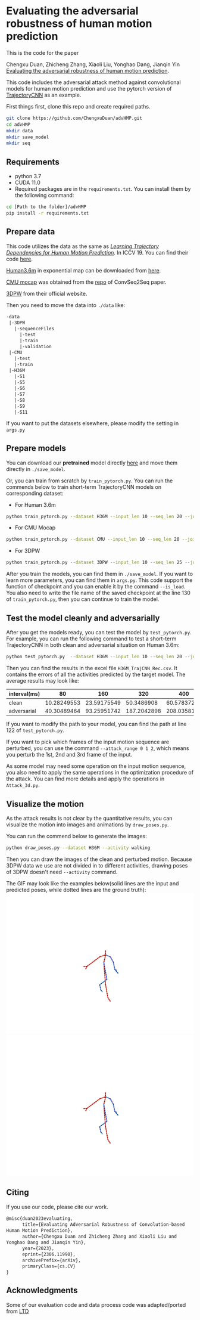 ﻿# Evaluating the adversarial robustness of human motion prediction

This is the code for the paper

Chengxu Duan, Zhicheng Zhang, Xiaoli Liu, Yonghao Dang, Jianqin Yin
[Evaluating the adversarial robustness of human motion prediction](https://arxiv.org/abs/2306.11990).

This code includes the adversarial attack method against convolutional models for human motion prediction and use the pytorch version of [TrajectoryCNN](https://github.com/lily2lab/TrajectoryCNN.git) as an example.

First things first, clone this repo and create required paths.

```bash
git clone https://github.com/ChengxuDuan/advHMP.git
cd advHMP
mkdir data
mkdir save_model
mkdir seq
```

## Requirements

* python 3.7
* CUDA 11.0
* Required packages are in the `requirements.txt`. You can install them by the following command:
```bash
cd [Path to the folder]/advHMP
pip install -r requirements.txt
```

## Prepare data
This code utilizes the data as the same as [_Learning Trajectory Dependencies for Human Motion Prediction_](https://arxiv.org/abs/1908.05436). In ICCV 19. You can find their code [here](https://github.com/wei-mao-2019/LearnTrajDep/tree/master).

[Human3.6m](http://vision.imar.ro/human3.6m/description.php) in exponential map can be downloaded from [here](http://www.cs.stanford.edu/people/ashesh/h3.6m.zip).

[CMU mocap](http://mocap.cs.cmu.edu/) was obtained from the [repo](https://github.com/chaneyddtt/Convolutional-Sequence-to-Sequence-Model-for-Human-Dynamics) of ConvSeq2Seq paper.

[3DPW](https://virtualhumans.mpi-inf.mpg.de/3DPW/) from their official website.

Then you need to move the data into `./data` like:
```
-data
 |-3DPW
   |-sequenceFiles
     |-test
     |-train
     |-validation
 |-CMU
   |-test
   |-train
 |-H36M
   |-S1
   |-S5
   |-S6
   |-S7
   |-S8
   |-S9
   |-S11
```
If you want to put the datasets elsewhere, please modify the setting in `args.py`

## Prepare models

You can download our **pretrained** model directly [here](https://drive.google.com/drive/folders/1zYdZdqOziPweEMfCg82tpJHAPHJgtwKc?usp=drive_link) and move them directly in `./save_model`.

Or, you can train from scratch by `train_pytorch.py`. You can run the commends below to train short-term TrajectoryCNN models on corresponding dataset:
* For Human 3.6m
```bash
python train_pytorch.py --dataset H36M --input_len 10 --seq_len 20 --joints_input 22 --train_batch 64
```
* For CMU Mocap
```bash
python train_pytorch.py --dataset CMU --input_len 10 --seq_len 20 --joints_input 25 --train_batch 16 
```
* For 3DPW
```bash
python train_pytorch.py --dataset 3DPW --input_len 10 --seq_len 25 --joints_input 24 --train_batch 16 
```
After you train the models, you can find them in `./save_model`. If you want to learn more parameters, you can find them in `args.py`.
This code support the function of checkpoint and you can enable it by the command `--is_load`. You also need to write the file name of the saved checkpoint at the line 130 of `train_pytorch.py`, then you can continue to train the model.

## Test the model cleanly and adversarially

After you get the models ready, you can test the model by `test_pytorch.py`. For example, you can run the following command to test a short-term TrajectoryCNN in both clean and adversarial situation on Human 3.6m:
```bash
python test_pytorch.py  --dataset H36M --input_len 10 --seq_len 20 --joints_input 22 --epsilon 1e-2 --iters 50 --epsilon_size 1e-3
```
Then you can find the results in the excel file `H36M_TrajCNN_Rec.csv`. It contains the errors of all the activities predicted by the target model. The average results may look like:

| interval(ms) | 80 | 160 | 320 | 400 |
|--|--|--|--|--|
| clean | 10.28249553 | 23.59175549 | 50.3486908 | 60.57837257 |
| adversarial | 40.30489464| 93.25951742 | 187.2042898 | 208.0358124 |

If you want to modify the path to your model, you can find the path at line 122 of `test_pytorch.py`.

If you want to pick which frames of the input motion sequence are perturbed, you can use the command `--attack_range 0 1 2`, which means you perturb the 1st, 2nd and 3rd frame of the input.

As some model may need some operation on the input motion sequence, you also need to apply the same operations in the optimization procedure of the attack. You can find more details and apply the operations in `Attack_3d.py`.

## Visualize the motion

As the attack results is not clear by the quantitative results, you can visualize the motion into images and animations by `draw_poses.py`.

You can run the commend below to generate the images:
```bash
python draw_poses.py --dataset H36M --activity walking
```
Then you can draw the images of the clean and perturbed motion.  Because 3DPW data we use are not divided in to different activities, drawing poses of 3DPW doesn't need `--activity` command.

The GIF may look like the examples below(solid lines are the input and predicted poses, while dotted lines are the ground truth):
![clean_example](https://github.com/ChengxuDuan/advHMP/blob/master/clean_example.gif)
![pert_example](https://github.com/ChengxuDuan/advHMP/blob/master/pert_example.gif)
## Citing

If you use our code, please cite our work.

```
@misc{duan2023evaluating,
      title={Evaluating Adversarial Robustness of Convolution-based Human Motion Prediction}, 
      author={Chengxu Duan and Zhicheng Zhang and Xiaoli Liu and Yonghao Dang and Jianqin Yin},
      year={2023},
      eprint={2306.11990},
      archivePrefix={arXiv},
      primaryClass={cs.CV}
}
```

## Acknowledgments

Some of our evaluation code and data process code was adapted/ported from [LTD](https://github.com/wei-mao-2019/LearnTrajDep/tree/master)

